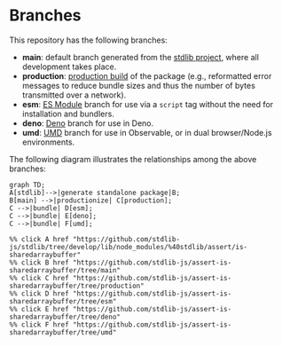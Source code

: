 <!--

@license Apache-2.0

Copyright (c) 2022 The Stdlib Authors.

Licensed under the Apache License, Version 2.0 (the "License");
you may not use this file except in compliance with the License.
You may obtain a copy of the License at

    http://www.apache.org/licenses/LICENSE-2.0

Unless required by applicable law or agreed to in writing, software
distributed under the License is distributed on an "AS IS" BASIS,
WITHOUT WARRANTIES OR CONDITIONS OF ANY KIND, either express or implied.
See the License for the specific language governing permissions and
limitations under the License.

-->

# Branches

This repository has the following branches:

-   **main**: default branch generated from the [stdlib project][stdlib-url], where all development takes place.
-   **production**: [production build][production-url] of the package (e.g., reformatted error messages to reduce bundle sizes and thus the number of bytes transmitted over a network).
-   **esm**: [ES Module][esm-url] branch for use via a `script` tag without the need for installation and bundlers.
-   **deno**: [Deno][deno-url] branch for use in Deno.
-   **umd**: [UMD][umd-url] branch for use in Observable, or in dual browser/Node.js environments.

The following diagram illustrates the relationships among the above branches:

```mermaid
graph TD;
A[stdlib]-->|generate standalone package|B;
B[main] -->|productionize| C[production];
C -->|bundle| D[esm];
C -->|bundle| E[deno];
C -->|bundle| F[umd];

%% click A href "https://github.com/stdlib-js/stdlib/tree/develop/lib/node_modules/%40stdlib/assert/is-sharedarraybuffer"
%% click B href "https://github.com/stdlib-js/assert-is-sharedarraybuffer/tree/main"
%% click C href "https://github.com/stdlib-js/assert-is-sharedarraybuffer/tree/production"
%% click D href "https://github.com/stdlib-js/assert-is-sharedarraybuffer/tree/esm"
%% click E href "https://github.com/stdlib-js/assert-is-sharedarraybuffer/tree/deno"
%% click F href "https://github.com/stdlib-js/assert-is-sharedarraybuffer/tree/umd"
```

[stdlib-url]: https://github.com/stdlib-js/stdlib/tree/develop/lib/node_modules/%40stdlib/assert/is-sharedarraybuffer
[production-url]: https://github.com/stdlib-js/assert-is-sharedarraybuffer/tree/production
[deno-url]: https://github.com/stdlib-js/assert-is-sharedarraybuffer/tree/deno
[umd-url]: https://github.com/stdlib-js/assert-is-sharedarraybuffer/tree/umd
[esm-url]: https://github.com/stdlib-js/assert-is-sharedarraybuffer/tree/esm